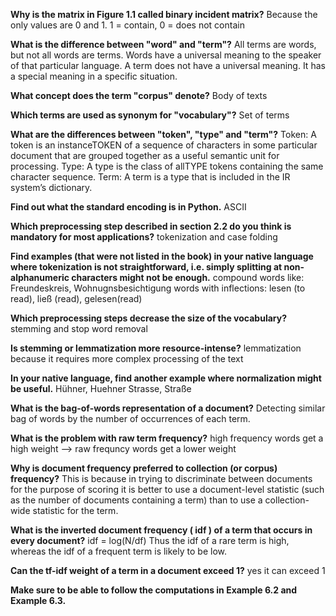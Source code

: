 **Why is the matrix in Figure 1.1 called binary incident matrix?**
Because the only values are 0 and 1. 1 = contain, 0 = does not contain

**What is the difference between "word" and "term"?**
All terms are words, but not all words are terms. Words have a universal meaning to the speaker of that particular language. A term does not have a universal meaning. It has a special meaning in a specific situation.

**What concept does the term "corpus" denote?**
Body of texts

**Which terms are used as synonym for "vocabulary"?**
Set of terms

**What are the differences between "token", "type" and "term"?**
Token:
A token is an instanceTOKEN of a sequence of characters in some particular document that are grouped together as a useful semantic unit for processing.
Type:
A type is the class of allTYPE tokens containing the same character sequence.
Term:
A term is a type that is included in the IR system’s dictionary.

**Find out what the standard encoding is in Python.**
ASCII

**Which preprocessing step described in section 2.2 do you think is mandatory for most applications?**
tokenization and case folding

**Find examples (that were not listed in the book) in your native language where tokenization is not straightforward, i.e. simply splitting at non-alphanumeric characters might not be enough.**
compound words like: Freundeskreis, Wohnugnsbesichtigung
words with inflections: lesen (to read), ließ (read), gelesen(read)

**Which preprocessing steps decrease the size of the vocabulary?**
stemming and stop word removal

**Is stemming or lemmatization more resource-intense?**
lemmatization because it requires more complex processing of the text

**In your native language, find another example where normalization might be useful.**
Hühner, Huehner 
Strasse, Straße

**What is the bag-of-words representation of a document?**
Detecting similar bag of words by the number of occurrences of each term. 

**What is the problem with raw term frequency?**
high frequency words get a high weight --> raw frequncy words get a lower weight

**Why is document frequency preferred to collection (or corpus) frequency?**
This is because in trying to discriminate between documents for the purpose of scoring it is better to use a document-level statistic (such as the number of documents containing a term) than to use a collection-wide statistic for the term.

**What is the inverted document frequency ( idf ) of a term that occurs in every document?**
idf = log(N/df)
Thus the idf of a rare term is high, whereas the idf of a frequent term is likely to be low.

**Can the tf-idf weight of a term in a document exceed 1?**
yes it can exceed 1

**Make sure to be able to follow the computations in Example 6.2 and Example 6.3.**
